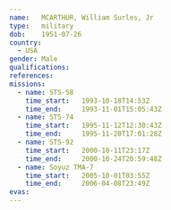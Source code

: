 ```yaml
---
name:	MCARTHUR, William Surles, Jr
type:	military
dob:	1951-07-26
country:
  - USA
gender:	Male
qualifications:
references:
missions:
  - name: STS-58
    time_start:   1993-10-18T14:53Z
    time_end:     1993-11-01T15:05:43Z
  - name: STS-74
    time_start:   1995-11-12T12:30:43Z
    time_end:     1995-11-20T17:01:28Z
  - name: STS-92
    time_start:   2000-10-11T23:17Z
    time_end:     2000-10-24T20:59:48Z
  - name: Soyuz TMA-7
    time_start:   2005-10-01T03:55Z
    time_end:     2006-04-08T23:49Z
evas:
---
```

